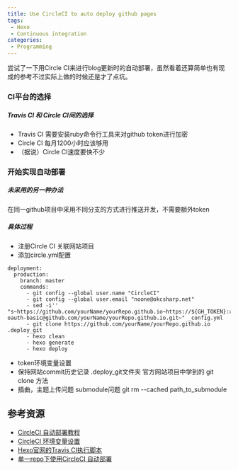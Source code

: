 ```yaml
---
title: Use CircleCI to auto deploy github pages
tags:
 - Hexo
 - Continuous integration
categories:
 - Programming
---
```

尝试了一下用Circle CI来进行blog更新时的自动部署，虽然看着还算简单也有现成的参考不过实际上做的时候还是才了点坑。
<!-- more -->
### CI平台的选择
##### Travis CI 和 Circle CI间的选择
+ Travis CI 需要安装ruby命令行工具来对github token进行加密
+ Circle CI 每月1200小时应该够用
+ （据说）Circle CI速度要快不少

### 开始实现自动部署
##### 未采用的另一种办法
在同一github项目中采用不同分支的方式进行推送开发，不需要额外token
##### 具体过程
+ 注册Circle CI
关联网站项目
+ 添加circle.yml配置
```
deployment:
  production:
    branch: master
    commands:
      - git config --global user.name "CircleCI"
      - git config --global user.email "noone@okcsharp.net"
      - sed -i'' "s~https://github.com/yourName/yourRepo.github.io~https://${GH_TOKEN}:x-oauth-basic@github.com/yourName/yourRepo.github.io.git~" _config.yml
      - git clone https://github.com/yourName/yourRepo.github.io .deploy_git
      - hexo clean
      - hexo generate
      - hexo deploy
```
+ token环境变量设置
+ 保持网站commit历史记录
.deploy_git文件夹
官方网站项目中学到的 git clone 方法
+ 插曲，主题上传问题
submodule问题
git rm --cached path_to_submodule


## 参考资源
+ [CircleCI 自动部署教程](http://teapotcoder.com/post/automating-static-sites-with-hexo-io-circleci-and-github-pages/ "CircleCI配置参考")
+ [CircleCI 环境变量设置](https://circleci.com/docs/environment-variables#custom "官方文档")
+ [Hexo官网的Travis CI执行脚本](https://github.com/hexojs/site/blob/master/.travis/deploy.sh)
+ [单一repo下使用CircleCI 自动部署](http://blog.otakumode.com/2014/08/08/Blogging-with-hexoio/)